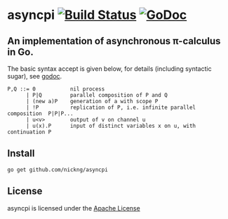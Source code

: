 # asyncpi [![Build Status](https://travis-ci.org/nickng/asyncpi.svg?branch=master)](https://travis-ci.org/nickng/asyncpi) [![GoDoc](https://godoc.org/github.com/nickng/asyncpi?status.svg)](http://godoc.org/github.com/nickng/asyncpi)

## An implementation of asynchronous π-calculus in Go.

The basic syntax accept is given below, for details (including syntactic sugar),
see [godoc](http://godoc.org/github.com/nickng/asyncpi).

    P,Q ::= 0           nil process
          | P|Q         parallel composition of P and Q
          | (new a)P    generation of a with scope P
          | !P          replication of P, i.e. infinite parallel composition  P|P|P...
          | u<v>        output of v on channel u
          | u(x).P      input of distinct variables x on u, with continuation P

## Install

    go get github.com/nickng/asyncpi

## License

asyncpi is licensed under the [Apache License](http://www.apache.org/licenses/LICENSE-2.0)
